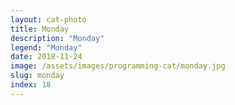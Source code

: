 ```yaml
---
layout: cat-photo
title: Monday
description: "Monday"
legend: "Monday"
date: 2018-11-24
image: /assets/images/programming-cat/monday.jpg
slug: monday
index: 18
---
```


